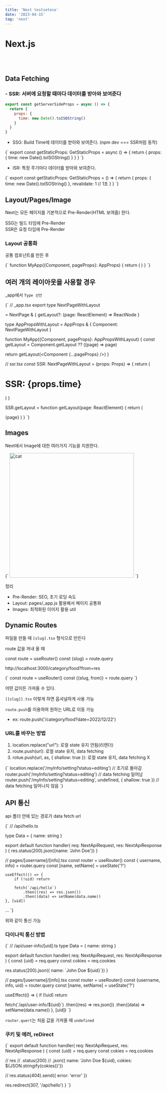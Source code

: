 ```yaml
---
title: 'Next testsetese'
date: '2023-04-15'
tag: 'next'
---
```


<div>
  <h1>Next.js</h1>
  <br></br>
  <h2>Data Fetching</h2>
</div>

<h3> - SSR: 서버에 요청할 때마다 데이터를 받아와 보여준다</h3>

```jsx
export const getServerSideProps = async () => {
  return {
    props: {
      time: new Date().toISOString()
    }
  }
}
```

- SSG: Build Time에 데이터를 받아와 보여준다. (npm dev === SSR처럼 동작)

<CodeBlock>
  {`
export const getStaticProps: GetStaticProps = async () => {
  return {
    props: {
      time: new Date().toISOString()
    }
  }
}
`}
<CodeBlock>

- ISR: 특정 주기마다 데이터를 받아와 보여준다.

<CodeBlock>
  {`
export const getStaticProps: GetStaticProps = () => {
  return {
    props: {
      time: new Date().toISOString()
    },
    revalidate: 1 // 1초
  }
}
`}
</CodeBlock>

## Layout/Pages/Image

Next는 모든 페이지를 기본적으로 Pre-Render(HTML 보여줌) 한다.

SSG는 빌드 타임에 Pre-Render  
SSR은 요청 타임에 Pre-Render

### Layout 공통화

공통 컴포넌트를 만든 후

<CodeBlock>
  {`
function MyApp({Component, pageProps}: AppProps) {
  return (
    <Layout>
      <Component {...pageProps} />
    </Layout>
  )
}
`}
</CodeBlock>

## 여러 개의 레이아웃을 사용할 경우

\_app에서 `Type 선언`

<CodeBlock>
{`
// _app.tsx
export type NextPageWithLayout<P = {}, IP = P> = NextPage<P, IP> & {
  getLayout?: (page: ReactElement) => ReactNode
}

type AppPropsWithLayout = AppProps & {
Component: NextPageWithLayout
}

function MyApp({Component, pageProps}: AppPropsWithLayout) {
const getLayout = Component.getLayout ?? ((page) => page)

return getLayout(<Component {...pageProps} />)
}

// ssr.tsx
const SSR: NextPageWithLayout<Props> = (props: Props) => {
return (

<div>
  <h1>SSR: {props.time}</h1>
</div>
) }

SSR.getLayout = function getLayout(page: ReactElement) {
return (

<Layout>
  <SubLayout>{page}</SubLayout>
</Layout>
) }
`}
</CodeBlock>

## Images

Next에서 Image에 대한 여러가지 기능을 지원한다.

<CodeBlock>
  {`
  <Image src={cat} alt='cat' layout='responsive' width={'400'} height='400' />
`}
</CodeBlock>

정리

- Pre-Render: SEO, 초기 로딩 속도
- Layout: pages/\_app.js 활용해서 페이지 공통화
- Images: 최적화된 이미지 활용 util

## Dynamic Routes

파일을 만들 때 `[slug].tsx` 형식으로 만든다

route 값을 꺼내 올 때

<CodeBlock>const route = useRouter() const {slug} = route.query</CodeBlock>

http://localhost:3000/category/food?from=res

<CodeBlock>
  {`
  const route = useRouter() const {(slug, from)} = route.query
`}
</CodeBlock>

어떤 값이든 가져올 수 있다.

`[[slug]].tsx` 이렇게 하면 옵셔널하게 사용 가능

`route.push`를 이용하여 원하는 URL로 이동 가능

- ex: route.push('/category/food?date=2022/12/22')

### URL를 바꾸는 방법

1. location.replace("url"): 로컬 state 유지 안됨(리렌더)
2. route.push(url): 로컬 state 유지, data fetching
3. rotue.push(url, as, \{ shallow: true \}): 로컬 state 유지, data fetching X

<CodeBlock>
  {`
location.replace('/myInfo/setting?status=editing') // 초기로 돌아감
router.push('/myInfo/setting?status=editing') // data fetching 일어남
router.push('/myInfo/setting?status=editing', undefined, {
  shallow: true
}) // data fetching 일어나지 않음
`}
</CodeBlock>

## API 통신

api 폴더 안에 있는 경로가 data fetch url

<CodeBlock>
{`
// /api/hello.ts

type Data = {
name: string
}

export default function handler(
  req: NextApiRequest,
  res: NextApiResponse<Data>
) {
  res.status(200).json({name: 'John Doe'})
}

// pages/[username]/[info].tsx
const router = useRouter()
const { username, info} = router.query
const [name, setName] = useState('?')

    useEffect(() => {
    	if (!uid) return

    	fetch(`/api/hello`)
    		.then((res) => res.json())
    		.then((data) => setName(data.name))
    }, [uid])

...
`}

</CodeBlock>

위와 같이 통신 가능

### 다이나믹 통신 방법

<CodeBlock>
{`
// /api/user-info/[uid].ts
type Data = {
  name: string
}

export default function handler(
  req: NextApiRequest,
  res: NextApiResponse<Data>
) {
  const {uid} = req.query
  const cokies = req.cookies

res.status(200).json({ name: \`John Doe ${uid}\`})
}

// pages/[username]/[info].tsx
const router = useRouter()
const {username, info, uid} = router.query
const [name, setName] = useState('?')

useEffect(() => {
if (!uid) return

fetch(\`/api/user-info/${uid}\`)
.then((res) => res.json())
.then((data) => setName(data.name))
}, [uid])
`}

</CodeBlock>

`router.quert`는 처음 값을 가져올 때 `undefined`

### 쿠키 및 에러, reDirect

<CodeBlock>
{`
export default function handler(
  req: NextApiRequest,
  res: NextApiResponse<Data>
) {
  const {uid} = req.query
  const cokies = req.cookies

// res
// .status(200)
// .json(\{ name: 'John Doe ${uid}, cokies: ${JSON.stringify(cokies)}'\})

// res.status(404).send({ error: 'error' })

res.redirect(307, '/api/hello')
}
`}

</CodeBlock>
